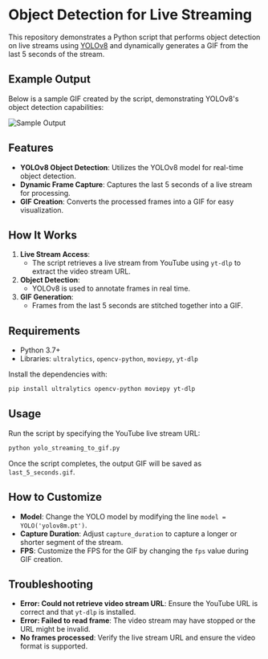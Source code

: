 # Object Detection for Live Streaming

This repository demonstrates a Python script that performs object detection on live streams using [YOLOv8](https://github.com/ultralytics/ultralytics) and dynamically generates a GIF from the last 5 seconds of the stream.

## Example Output

Below is a sample GIF created by the script, demonstrating YOLOv8's object detection capabilities:

![Sample Output](last_5_seconds_yolo_straming_to_gif__low_quality_GIF.webp)


## Features

- **YOLOv8 Object Detection**: Utilizes the YOLOv8 model for real-time object detection.
- **Dynamic Frame Capture**: Captures the last 5 seconds of a live stream for processing.
- **GIF Creation**: Converts the processed frames into a GIF for easy visualization.

## How It Works

1. **Live Stream Access**:
   - The script retrieves a live stream from YouTube using `yt-dlp` to extract the video stream URL.
2. **Object Detection**:
   - YOLOv8 is used to annotate frames in real time.
3. **GIF Generation**:
   - Frames from the last 5 seconds are stitched together into a GIF.

## Requirements

- Python 3.7+
- Libraries: `ultralytics`, `opencv-python`, `moviepy`, `yt-dlp`

Install the dependencies with:
```bash
pip install ultralytics opencv-python moviepy yt-dlp
```

## Usage

Run the script by specifying the YouTube live stream URL:
```bash
python yolo_streaming_to_gif.py
```

Once the script completes, the output GIF will be saved as `last_5_seconds.gif`.

## How to Customize

- **Model**: Change the YOLO model by modifying the line `model = YOLO('yolov8m.pt')`.
- **Capture Duration**: Adjust `capture_duration` to capture a longer or shorter segment of the stream.
- **FPS**: Customize the FPS for the GIF by changing the `fps` value during GIF creation.

## Troubleshooting

- **Error: Could not retrieve video stream URL**:
   Ensure the YouTube URL is correct and that `yt-dlp` is installed.
- **Error: Failed to read frame**:
   The video stream may have stopped or the URL might be invalid.
- **No frames processed**:
   Verify the live stream URL and ensure the video format is supported.
